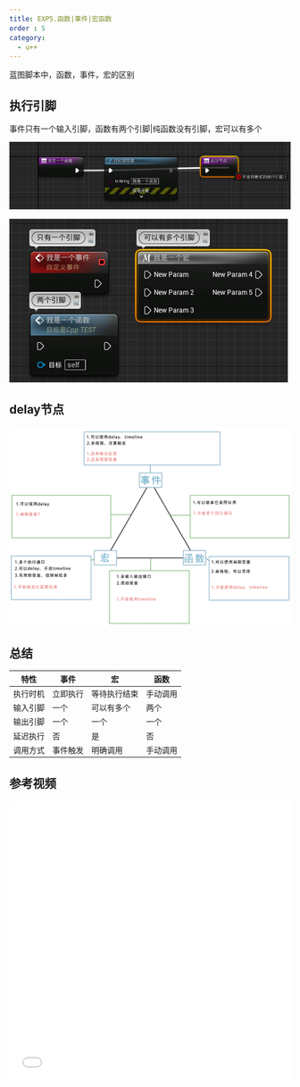 ```yaml
---
title: EXP5.函数|事件|宏函数
order : 5
category:
  - u++
---
```


<chatmessage avatar="../../assets/emoji/hh.png" :avatarWidth="40">
蓝图脚本中，函数，事件，宏的区别
</chatmessage>

## 执行引脚

<chatmessage avatar="../../assets/emoji/blzt.png" :avatarWidth="40">
事件只有一个输入引脚，函数有两个引脚|纯函数没有引脚，宏可以有多个
</chatmessage>

![](..%2Fassets%2Ffunction1.png)

![](..%2Fassets%2Ffem.png)

## delay节点

![[图片作者](https://space.bilibili.com/304436074)](..%2Fassets%2Ffunctionmarcoeventmap.jpg)

## 总结

| 特性   | 事件   | 宏      | 函数   |
|------|------|--------|------|
| 执行时机 | 立即执行 | 等待执行结束 | 手动调用 |
| 输入引脚 | 一个   | 可以有多个  | 两个   |
| 输出引脚 | 一个   | 一个     | 一个   |
| 延迟执行 | 否    | 是      | 否    |
| 调用方式 | 事件触发 | 明确调用   | 手动调用 |

## 参考视频

<iframe src="//player.bilibili.com/player.html?aid=641399138&bvid=BV1iY4y1b7ia&cid=717977549&p=1" scrolling="no" border="0" frameborder="no" framespacing="0" allowfullscreen="true" width
="100%" height=500px> </iframe>